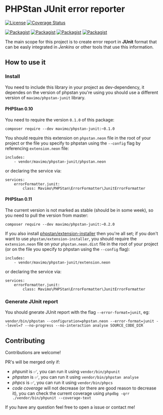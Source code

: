 # PHPStan JUnit error reporter

[![License](https://img.shields.io/packagist/l/mavimo/phpstan-junit.svg)](http://opensource.org/licenses/MIT)
[![Coverage Status](https://img.shields.io/codecov/c/github/mavimo/phpstan-junit/master.svg)](https://codecov.io/gh/mavimo/phpstan-junit?branch=master)

[![Packagist](http://img.shields.io/packagist/v/mavimo/phpstan-junit.svg)](https://packagist.org/packages/mavimo/phpstan-junit)
[![Packagist](http://img.shields.io/packagist/dt/mavimo/phpstan-junit.svg)](https://packagist.org/packages/mavimo/phpstan-junit)
[![Packagist](http://img.shields.io/packagist/dm/mavimo/phpstan-junit.svg)](https://packagist.org/packages/mavimo/phpstan-junit)
[![Packagist](http://img.shields.io/packagist/dd/mavimo/phpstan-junit.svg)](https://packagist.org/packages/mavimo/phpstan-junit)

The main scope for this project is to create error report in **JUnit** format that can be easly integrated in *Jenkins* or other tools that use this information.

## How to use it

### Install

You need to include this library in your project as dev-dependency, it dependes on the version of phpstan you're using you should use a different version of `mavimo/phpstan-junit` library.

#### PHPStan 0.10

You need to require the version `0.1.0` of this package:
```
composer require --dev mavimo/phpstan-junit:~0.1.0
```

You should require this extension on `phpstan.neon` file in the root of your project or the file you specify to phpstan using the `--config` flag by referencing `extension.neon` file:

```
includes:
    - vendor/mavimo/phpstan-junit/phpstan.neon
```
or declaring the service via:
```
services:
    errorFormatter.junit:
        class: Mavimo\PHPStan\ErrorFormatter\JunitErrorFormatter
```

#### PHPStan 0.11

The current version is not marked as stable (should be in some week), so you need to pull the version from master:
```
composer require --dev mavimo/phpstan-junit:~0.2.0
```

If you also install [phpstan/extension-installer](https://github.com/phpstan/extension-installer) then you're all set; if you don't want to use `phpstan/extension-installer`, you should require the `extension.neon` file on your `phpstan.neon.dist` file in the root of your project (or on the file you specify to phpstan using the `--config` flag):

```
includes:
    - vendor/mavimo/phpstan-junit/extension.neon
```
or declaring the service via:
```
services:
    errorFormatter.junit:
        class: Mavimo\PHPStan\ErrorFormatter\JunitErrorFormatter
```

### Generate JUnit report

You should gnerate JUnit report with the flag `--error-format=junit`, eg:

```
vendor/bin/phpstan --configuration=phpstan.neon --error-format=junit --level=7 --no-progress --no-interaction analyse SOURCE_CODE_DIR
```

## Contributing

Contributions are welcome!

PR's will be merged only if:

 - *phpunit* is :white_check_mark:, you can run it using `vendor/bin/phpunit`
 - *phpstan* is :white_check_mark:, you can run it using `vendor/bin/phpstan analyse`
 - *phpcs* is :white_check_mark:, you can run it using `vendor/bin/phpcs`
 - *code coverage* will not decrease (or there are good reason to decrease it), you can check the current coverage using `phpdbg -qrr ./vendor/bin/phpunit --coverage-text`

If you have any question feel free to open a issue or contact me!
